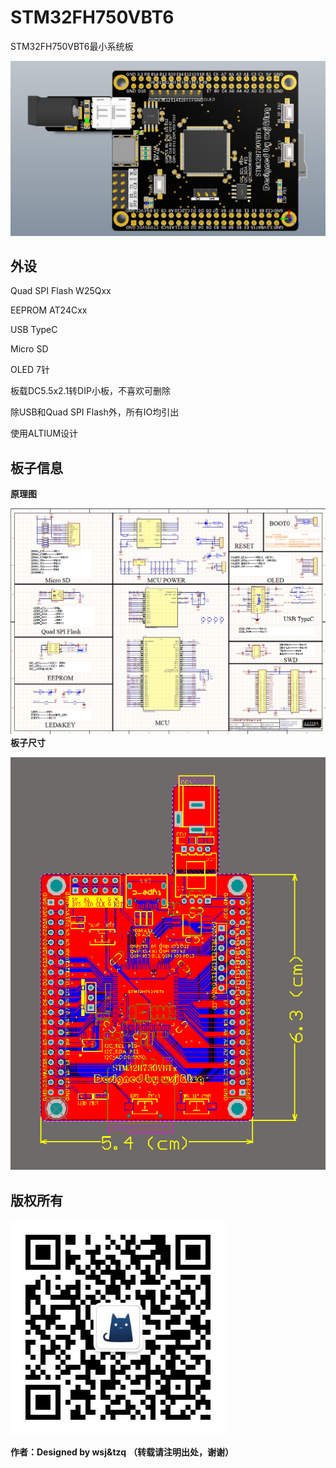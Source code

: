 # STM32FH750VBT6
STM32FH750VBT6最小系统板

![Image alt](https://github.com/chenlunTian/STM32/blob/master/stm32h7/STM32H750VBT6/png/PCB正面.png)

## 外设
Quad SPI Flash   W25Qxx

EEPROM  AT24Cxx

USB TypeC

Micro SD

OLED 7针

板载DC5.5x2.1转DIP小板，不喜欢可删除

除USB和Quad SPI Flash外，所有IO均引出

使用ALTIUM设计
## 板子信息
   **原理图**
   
![Image alt](https://github.com/chenlunTian/STM32/blob/master/stm32h7/STM32H750VBT6/png/sch.png)
   **板子尺寸**
   
![Image alt](https://github.com/chenlunTian/STM32/blob/master/stm32h7/STM32H750VBT6/png/PCB尺寸.png)
## 版权所有
![Image alt](https://github.com/chenlunTian/STM32/blob/master/stm32h7/STM32H750VBT6/png/公众号.jpg)

**作者：Designed by wsj&tzq**
**（转载请注明出处，谢谢）**


